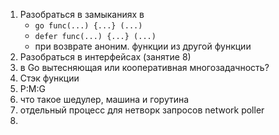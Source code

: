 1. Разобраться в замыканиях в
   - `go func(...) {...} (...)`
   - `defer func(...) {...} (...)`
   - при возврате аноним. функции из другой функции
2. Разобраться в интерфейсах (занятие 8)
3. в Go вытесняющая или кооперативная многозадачность?
4. Стэк функции
5. P:M:G
6. что такое шедулер, машина и горутина
7. отдельный процесс для нетворк запросов network poller
8. 